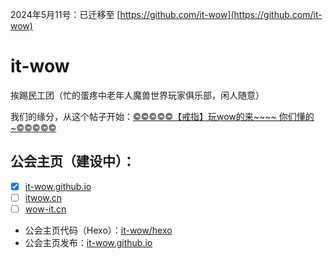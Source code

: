 2024年5月11号：已迁移至 [https://github.com/it-wow](https://github.com/it-wow)

# it-wow
挨踢民工团（忙的蛋疼中老年人魔兽世界玩家俱乐部，闲人随意）

我们的缘分，从这个帖子开始：[©©©©©【戒指】玩wow的来~~~~ 你们懂的~©©©©©](https://bbs.csdn.net/topics/360044485?spm=1001.2014.3001.6376)

## 公会主页（建设中）：

- [x] [it-wow.github.io](it-wow.github.io)
- [ ] [itwow.cn](itwow.cn)
- [ ] [wow-it.cn](wow-it.cn)

- 公会主页代码（Hexo）：[it-wow/hexo](https://github.com/it-wow/hexo)
- 公会主页发布：[it-wow.github.io](https://github.com/it-wow/it-wow.github.io)
